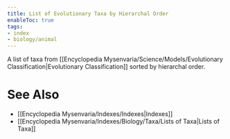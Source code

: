 ```yaml
---
title: List of Evolutionary Taxa by Hierarchal Order
enableToc: true
tags:
- index
- biology/animal
---
```


A list of taxa from [[Encyclopedia Mysenvaria/Science/Models/Evolutionary Classification|Evolutionary Classification]] sorted by hierarchal order.
# See Also
- [[Encyclopedia Mysenvaria/Indexes/Indexes|Indexes]]
- [[Encyclopedia Mysenvaria/Indexes/Biology/Taxa/Lists of Taxa|Lists of Taxa]]